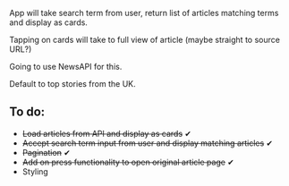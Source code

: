 App will take search term from user, return list of articles matching terms and display as cards.

Tapping on cards will take to full view of article (maybe straight to source URL?)

Going to use NewsAPI for this.

Default to top stories from the UK.

## To do:

- ~~Load articles from API and display as cards~~ ✔
- ~~Accept search term input from user and display matching articles~~ ✔
- ~~Pagination~~ ✔
- ~~Add on press functionality to open original article page~~ ✔
- Styling
